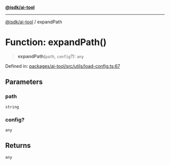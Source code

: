 [**@isdk/ai-tool**](../README.md)

***

[@isdk/ai-tool](../globals.md) / expandPath

# Function: expandPath()

> **expandPath**(`path`, `config`?): `any`

Defined in: [packages/ai-tool/src/utils/load-config.ts:67](https://github.com/isdk/ai-tool.js/blob/077730e62e6c723611b64a587e36b69766741af4/src/utils/load-config.ts#L67)

## Parameters

### path

`string`

### config?

`any`

## Returns

`any`
